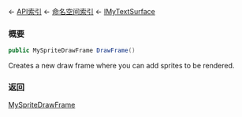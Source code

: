 ← [API索引](Api-Index) ← [命名空间索引](Namespace-Index) ← [IMyTextSurface](Sandbox.ModAPI.Ingame.IMyTextSurface)

### 概要

```csharp
public MySpriteDrawFrame DrawFrame()
```

Creates a new draw frame where you can add sprites to be rendered.

### 返回

[MySpriteDrawFrame](VRage.Game.GUI.TextPanel.MySpriteDrawFrame)



